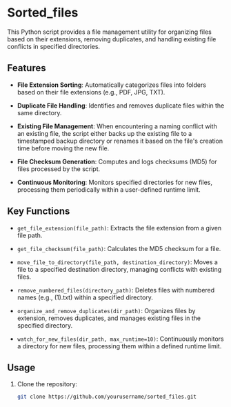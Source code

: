 # Sorted_files

This Python script provides a file management utility for organizing files based on their extensions, removing duplicates, and handling existing file conflicts in specified directories.

## Features

- **File Extension Sorting**: Automatically categorizes files into folders based on their file extensions (e.g., PDF, JPG, TXT).
  
- **Duplicate File Handling**: Identifies and removes duplicate files within the same directory.

- **Existing File Management**: When encountering a naming conflict with an existing file, the script either backs up the existing file to a timestamped backup directory or renames it based on the file's creation time before moving the new file.

- **File Checksum Generation**: Computes and logs checksums (MD5) for files processed by the script.

- **Continuous Monitoring**: Monitors specified directories for new files, processing them periodically within a user-defined runtime limit.

## Key Functions

- `get_file_extension(file_path)`: Extracts the file extension from a given file path.
  
- `get_file_checksum(file_path)`: Calculates the MD5 checksum for a file.

- `move_file_to_directory(file_path, destination_directory)`: Moves a file to a specified destination directory, managing conflicts with existing files.

- `remove_numbered_files(directory_path)`: Deletes files with numbered names (e.g., (1).txt) within a specified directory.

- `organize_and_remove_duplicates(dir_path)`: Organizes files by extension, removes duplicates, and manages existing files in the specified directory.

- `watch_for_new_files(dir_path, max_runtime=10)`: Continuously monitors a directory for new files, processing them within a defined runtime limit.

## Usage

1. Clone the repository:
   ```bash
   git clone https://github.com/yourusername/sorted_files.git
